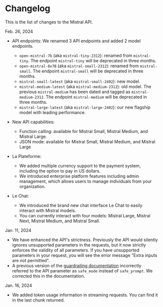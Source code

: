 # Changelog

This is the list of changes to the Mistral API. 

Feb. 26, 2024

- API endpoints: We renamed 3 API endpoints and added 2 model endpoints. 
    - `open-mistral-7b` (aka `mistral-tiny-2312`): renamed from `mistral-tiny`. The endpoint `mistral-tiny` will be deprecated in three months.
    - `open-mixtral-8x7B` (aka `mistral-small-2312`): renamed from `mistral-small`. The endpoint `mistral-small` will be deprecated in three months.
    - `mistral-small-latest` (aka `mistral-small-2402`): new model.
   - `mistral-medium-latest` (aka `mistral-medium-2312`): old model. The previous `mistral-medium` has been dated and tagged as `mistral-medium-2312`. The endpoint `mistral-medium` will be deprecated in three months.
    - `mistral-large-latest` (aka `mistral-large-2402`): our new flagship model with leading performance. 

- New API capabilities:
    - Function calling: available for Mistral Small, Mistral Medium, and Mistral Large. 
    - JSON mode: available for Mistral Small, Mistral Medium, and Mistral Large

- La Plateforme:
    - We added multiple currency support to the payment system, including the option to pay in US dollars. 
    - We introduced enterprise platform features including admin management, which allows users to manage individuals from your organization.

- Le Chat: 
    - We introduced the brand new chat interface Le Chat to easily interact with Mistral models. 
    - You can currently interact with four models: Mistral Large, Mistral Next, Mistral Medium, and Mistral Small. 

Jan. 11, 2024
- We have enhanced the API's strictness. Previously the API would silently ignores unsupported parameters in the requests, but it now strictly enforces the validity of all parameters. If you have unsupported parameters in your request, you will see the error message "Extra inputs are not permitted".
- A previous version of the [guardrailing documentation](../guardrailing) incorrectly referred to the API parameter as `safe_mode` instead of `safe_prompt`. We corrected this in the documentation. 

Jan. 16, 2024
- We added token usage information in streaming requests. You can find it in the last chunk returned.
